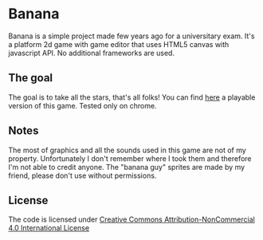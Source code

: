 # Banana
Banana is a simple project made few years ago for a universitary exam. It's a platform 2d game with game editor that uses HTML5 canvas with javascript API. No additional frameworks are used.

## The goal
The goal is to take all the stars, that's all folks! You can find [here](http://onlybananas.altervista.org/bananagame/) a playable version of this game. Tested only on chrome.

## Notes
The most of graphics and all the sounds used in this game are not of my property. Unfortunately I don't remember where I took them and therefore I'm not able to credit anyone. The "banana guy" sprites are made by my friend, please don't use without permissions.

## License
The code is licensed under [Creative Commons Attribution-NonCommercial 4.0 International License](http://creativecommons.org/licenses/by-nc/4.0/)

